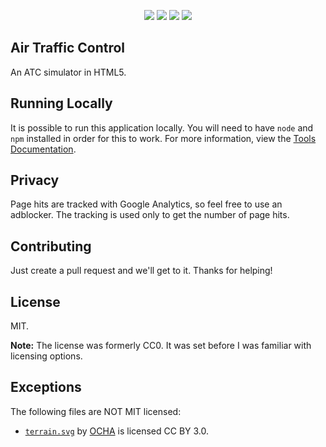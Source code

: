 <p align="center">
    <a href="https://gitter.im/zlsa/atc?utm_source=badge&utm_medium=badge&utm_campaign=pr-badge&utm_content=badge"><img src="https://badges.gitter.im/Join%20Chat.svg"/></a>
    <a href="https://github.com/openscope/openscope/tree/master"><img src="https://img.shields.io/travis/openscope/openscope/master.svg"/></a>
    <a href="https://github.com/openscope/openscope/releases"><img src="https://img.shields.io/github/release/openscope/openscope.svg"/></a>
    <img src="https://img.shields.io/badge/license-MIT-blue.svg"/>
</p>

## Air Traffic Control

An ATC simulator in HTML5.

## Running Locally
It is possible to run this application locally. You will need to have `node` and `npm` installed in order for this to work. For more information, view the [Tools Documentation](tools/README.md).

## Privacy

Page hits are tracked with Google Analytics, so feel free to use an
adblocker. The tracking is used only to get the number of page hits.

## Contributing

Just create a pull request and we'll get to it. Thanks for helping!

## License

MIT.

**Note:** The license was formerly CC0. It was set before I was familiar with licensing options.

## Exceptions

The following files are NOT MIT licensed:

* [`terrain.svg`](http://www.flaticon.com/free-icon/mountain-summit_27798) by [OCHA](http://www.flaticon.com/authors/ocha) is licensed CC BY 3.0.

<!--

## Donate

bitcoin: 1PLsixE3eYPL86VJJEV3t1E6LTVvmVHoe3

-->
